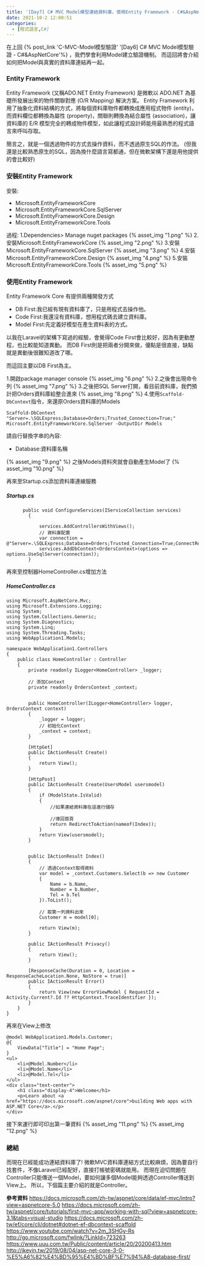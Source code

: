 ```yaml
---
title: '[Day7] C# MVC Model模型連結資料庫，使用Entity Framework - C#&AspNetCore'
date: 2021-10-2 12:00:51
categories:
  - [程式語言,C#]
---
```

在上回 {% post_link 'C-MVC-Model模型驗證' '[Day6] C# MVC Model模型驗證 - C#&AspNetCore'%}  ，我們學會利用Model建立驗證機制。
而這回將會介紹如何把Model與真實的資料庫連結再一起。

### Entity Framework 

Entity Framework (又稱ADO.NET Entity Framework) 是微軟以 ADO.NET 為基礎所發展出來的物件關聯對應 (O/R Mapping) 解決方案。
Entity Framework 利用了抽象化資料結構的方式，將每個資料庫物件都轉換成應用程式物件 (entity)，而資料欄位都轉換為屬性 (property)，關聯則轉換為結合屬性 (association)，讓資料庫的 E/R 模型完全的轉成物件模型，如此讓程式設計師能用最熟悉的程式語言來呼叫存取。

簡言之，就是一個透過物件的方式去操作資料，而不透過原生SQL的作法。
(但我還是比較熟悉原生的SQL，因為換什麼語言寫都通，但在微軟架構下還是用他提供的會比較好)

### 安裝Entity Framework
安裝:
+ Microsoft.EntityFrameworkCore
+ Microsoft.EntityFrameworkCore.SqlServer
+ Microsoft.EntityFrameworkCore.Design
+ Microsoft.EntityFrameworkCore.Tools

過程:
1.Dependencies> Manage nuget packages
{% asset_img "1.png" %}
2.安裝Microsoft.EntityFrameworkCore
{% asset_img "2.png" %}
3.安裝Microsoft.EntityFrameworkCore.SqlServer
{% asset_img "3.png" %}
4.安裝Microsoft.EntityFrameworkCore.Design
{% asset_img "4.png" %}
5.安裝Microsoft.EntityFrameworkCore.Tools
{% asset_img "5.png" %}
### 使用Entity Framework
Entity Framework Core 有提供兩種開發方式
+ DB First:我已經有現有資料庫了，只是用程式去操作他。
+ Code First:我還沒有資料庫，想用程式碼去建立資料庫。
+ Model First:先定義好模型在產生資料表的方式。

以我在Laravel的架構下寫過的經驗，會覺得Code First會比較好，因為有更動歷程，也比較能知道異動。
而DB First則是把兩者分開來做，優點是很直接，缺點就是異動後很難知道改了哪。

而這回主要以DB First為主。

1.開啟package manager console
{% asset_img "6.png" %}
2.之後會出現命令列
{% asset_img "7.png" %}
3.之後把SQL Server打開，看目前資料庫，我們預計把Orders資料庫給整合進來
{% asset_img "8.png" %}
4.使用<code>Scaffold-DbContext</code>指令，來還原Orders資料庫的Models
```
Scaffold-DbContext "Server=.\SQLExpress;Database=Orders;Trusted_Connection=True;" Microsoft.EntityFrameworkCore.SqlServer -OutputDir Models
```
請自行替換字串的內容:
+ Database:資料庫名稱

{% asset_img "9.png" %}
之後Models資料夾就會自動產生Model了
{% asset_img "10.png" %}

再來至Startup.cs添加資料庫連線服務
##### Startup.cs
```
      public void ConfigureServices(IServiceCollection services)
        {
            
            services.AddControllersWithViews();
            // 資料庫配置
            var connection = @"Server=.\SQLExpress;Database=Orders;Trusted_Connection=True;ConnectRetryCount=0";
            services.AddDbContext<OrdersContext>(options => options.UseSqlServer(connection));
        }
```
再來至控制器HomeController.cs增加方法
##### HomeController.cs
```
using Microsoft.AspNetCore.Mvc;
using Microsoft.Extensions.Logging;
using System;
using System.Collections.Generic;
using System.Diagnostics;
using System.Linq;
using System.Threading.Tasks;
using WebApplication1.Models;

namespace WebApplication1.Controllers
{
    public class HomeController : Controller
    {
        private readonly ILogger<HomeController> _logger;

        // 添加Context
        private readonly OrdersContext _context;


        public HomeController(ILogger<HomeController> logger, OrdersContext context)
        {
            _logger = logger;
            // 初始化Context
            _context = context;
        }

        [HttpGet]
        public IActionResult Create()
        {
            return View();
        }

        [HttpPost]
        public IActionResult Create(UsersModel usersmodel)
        {
            if (ModelState.IsValid)
            {
                //如果連結資料庫在這進行儲存

                //導回首頁
                return RedirectToAction(nameof(Index));
            }
            return View(usersmodel);
        }


        public IActionResult Index()
        {
            // 透過Context取得資料
            var model = _context.Customers.Select(b => new Customer
            {
                Name = b.Name,
                Number = b.Number,
                Tel = b.Tel
            }).ToList();

            // 取第一列資料出來
            Customer m = model[0];

            return View(m);
        }

        public IActionResult Privacy()
        {
            return View();
        }

        [ResponseCache(Duration = 0, Location = ResponseCacheLocation.None, NoStore = true)]
        public IActionResult Error()
        {
            return View(new ErrorViewModel { RequestId = Activity.Current?.Id ?? HttpContext.TraceIdentifier });
        }
    }
}
```
再來在View上修改
```
@model WebApplication1.Models.Customer;
@{
    ViewData["Title"] = "Home Page";
}
<ul>
    <li>@Model.Number</li>
    <li>@Model.Name</li>
    <li>@Model.Tel</li>
</ul>
<div class="text-center">
    <h1 class="display-4">Welcome</h1>
    <p>Learn about <a href="https://docs.microsoft.com/aspnet/core">building Web apps with ASP.NET Core</a>.</p>
</div>
```
接下來運行即可印出第一筆資料
{% asset_img "11.png" %}
{% asset_img "12.png" %}

### 總結
而現在已經能成功連結資料庫了!
微軟MVC資料庫連結方式比較麻煩，因為要自行找套件，不像Laravel已經配好，直接打帳號密碼就能用。
而現在迫切問題在Controller只能傳送一個Model，要如何讓多個Model能夠透過Controller傳送到View上。
所以，下個篇主要介紹的就是Controller。

**參考資料**
https://docs.microsoft.com/zh-tw/aspnet/core/data/ef-mvc/intro?view=aspnetcore-5.0
https://docs.microsoft.com/zh-tw/aspnet/core/tutorials/first-mvc-app/working-with-sql?view=aspnetcore-3.1&tabs=visual-studio
https://docs.microsoft.com/zh-tw/ef/core/cli/dotnet#dotnet-ef-dbcontext-scaffold
https://www.youtube.com/watch?v=2m_3SHGy-Rs
http://go.microsoft.com/fwlink/?LinkId=723263
https://www.uuu.com.tw/Public/content/article/20/20200413.htm
http://ikevin.tw/2019/08/04/asp-net-core-3-0-%E5%A6%82%E4%BD%95%E4%BD%BF%E7%94%A8-database-first/